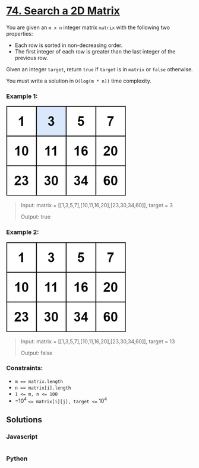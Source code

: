 # [74. Search a 2D Matrix](https://leetcode.com/problems/search-a-2d-matrix/description/)

You are given an `m x n` integer matrix `matrix` with the following two properties:

- Each row is sorted in non-decreasing order.
- The first integer of each row is greater than the last integer of the previous row.

Given an integer `target`, return `true` if `target` is in `matrix` or `false` otherwise.

You must write a solution in `O(log(m * n))` time complexity.

### Example 1:
![](./images/mat.jpg)
> Input: matrix = [[1,3,5,7],[10,11,16,20],[23,30,34,60]], target = 3
>
> Output: true


### Example 2:
![](./images/mat2.jpg)
> Input: matrix = [[1,3,5,7],[10,11,16,20],[23,30,34,60]], target = 13
>
> Output: false
 

### Constraints:
- `m == matrix.length`
- `n == matrix[i].length`
- `1 <= m, n <= 100`
- $-10^4$ `<= matrix[i][j], target <=` $10^4$


## Solutions

### Javascript
```javascript

```

### Python
```python

```